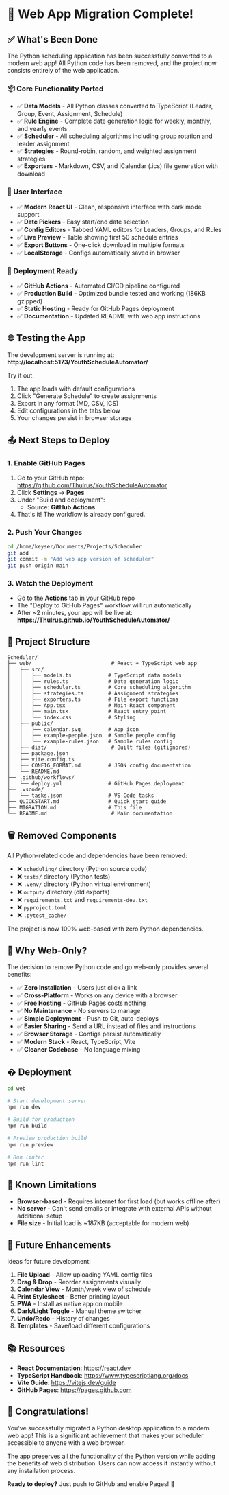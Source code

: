 # 🎉 Web App Migration Complete!

## ✅ What's Been Done

The Python scheduling application has been successfully converted to a modern web app! All Python code has been removed, and the project now consists entirely of the web application.

### 📦 Core Functionality Ported
- ✅ **Data Models** - All Python classes converted to TypeScript (Leader, Group, Event, Assignment, Schedule)
- ✅ **Rule Engine** - Complete date generation logic for weekly, monthly, and yearly events
- ✅ **Scheduler** - All scheduling algorithms including group rotation and leader assignment
- ✅ **Strategies** - Round-robin, random, and weighted assignment strategies
- ✅ **Exporters** - Markdown, CSV, and iCalendar (.ics) file generation with download

### 🎨 User Interface
- ✅ **Modern React UI** - Clean, responsive interface with dark mode support
- ✅ **Date Pickers** - Easy start/end date selection
- ✅ **Config Editors** - Tabbed YAML editors for Leaders, Groups, and Rules
- ✅ **Live Preview** - Table showing first 50 schedule entries
- ✅ **Export Buttons** - One-click download in multiple formats
- ✅ **LocalStorage** - Configs automatically saved in browser

### 🚀 Deployment Ready
- ✅ **GitHub Actions** - Automated CI/CD pipeline configured
- ✅ **Production Build** - Optimized bundle tested and working (186KB gzipped)
- ✅ **Static Hosting** - Ready for GitHub Pages deployment
- ✅ **Documentation** - Updated README with web app instructions

## 🌐 Testing the App

The development server is running at:
**http://localhost:5173/YouthScheduleAutomator/**

Try it out:
1. The app loads with default configurations
2. Click "Generate Schedule" to create assignments
3. Export in any format (MD, CSV, ICS)
4. Edit configurations in the tabs below
5. Your changes persist in browser storage

## 📤 Next Steps to Deploy

### 1. Enable GitHub Pages
1. Go to your GitHub repo: https://github.com/Thulrus/YouthScheduleAutomator
2. Click **Settings** → **Pages**
3. Under "Build and deployment":
   - Source: **GitHub Actions**
4. That's it! The workflow is already configured.

### 2. Push Your Changes
```bash
cd /home/keyser/Documents/Projects/Scheduler
git add .
git commit -m "Add web app version of scheduler"
git push origin main
```

### 3. Watch the Deployment
- Go to the **Actions** tab in your GitHub repo
- The "Deploy to GitHub Pages" workflow will run automatically
- After ~2 minutes, your app will be live at:
  **https://Thulrus.github.io/YouthScheduleAutomator/**

## 📁 Project Structure

```
Scheduler/
├── web/                          # React + TypeScript web app
│   ├── src/
│   │   ├── models.ts            # TypeScript data models
│   │   ├── rules.ts             # Date generation logic
│   │   ├── scheduler.ts         # Core scheduling algorithm
│   │   ├── strategies.ts        # Assignment strategies
│   │   ├── exporters.ts         # File export functions
│   │   ├── App.tsx              # Main React component
│   │   ├── main.tsx             # React entry point
│   │   └── index.css            # Styling
│   ├── public/
│   │   ├── calendar.svg         # App icon
│   │   ├── example-people.json  # Sample people config
│   │   └── example-rules.json   # Sample rules config
│   ├── dist/                     # Built files (gitignored)
│   ├── package.json
│   ├── vite.config.ts
│   ├── CONFIG_FORMAT.md         # JSON config documentation
│   └── README.md
├── .github/workflows/
│   └── deploy.yml               # GitHub Pages deployment
├── .vscode/
│   └── tasks.json               # VS Code tasks
├── QUICKSTART.md                # Quick start guide
├── MIGRATION.md                 # This file
└── README.md                     # Main documentation
```

## 🗑️ Removed Components

All Python-related code and dependencies have been removed:
- ❌ `scheduling/` directory (Python source code)
- ❌ `tests/` directory (Python tests)
- ❌ `.venv/` directory (Python virtual environment)
- ❌ `output/` directory (old exports)
- ❌ `requirements.txt` and `requirements-dev.txt`
- ❌ `pyproject.toml`
- ❌ `.pytest_cache/`

The project is now 100% web-based with zero Python dependencies.

## 🎯 Why Web-Only?

The decision to remove Python code and go web-only provides several benefits:

- ✅ **Zero Installation** - Users just click a link
- ✅ **Cross-Platform** - Works on any device with a browser
- ✅ **Free Hosting** - GitHub Pages costs nothing
- ✅ **No Maintenance** - No servers to manage
- ✅ **Simple Deployment** - Push to Git, auto-deploys
- ✅ **Easier Sharing** - Send a URL instead of files and instructions
- ✅ **Browser Storage** - Configs persist automatically
- ✅ **Modern Stack** - React, TypeScript, Vite
- ✅ **Cleaner Codebase** - No language mixing

## � Deployment

```bash
cd web

# Start development server
npm run dev

# Build for production
npm run build

# Preview production build
npm run preview

# Run linter
npm run lint
```

## 🐛 Known Limitations

- **Browser-based** - Requires internet for first load (but works offline after)
- **No server** - Can't send emails or integrate with external APIs without additional setup
- **File size** - Initial load is ~187KB (acceptable for modern web)

## 🚧 Future Enhancements

Ideas for future development:
1. **File Upload** - Allow uploading YAML config files
2. **Drag & Drop** - Reorder assignments visually
3. **Calendar View** - Month/week view of schedule
4. **Print Stylesheet** - Better printing layout
5. **PWA** - Install as native app on mobile
6. **Dark/Light Toggle** - Manual theme switcher
7. **Undo/Redo** - History of changes
8. **Templates** - Save/load different configurations

## 📚 Resources

- **React Documentation**: https://react.dev
- **TypeScript Handbook**: https://www.typescriptlang.org/docs
- **Vite Guide**: https://vitejs.dev/guide
- **GitHub Pages**: https://pages.github.com

## 🎊 Congratulations!

You've successfully migrated a Python desktop application to a modern web app! This is a significant achievement that makes your scheduler accessible to anyone with a web browser.

The app preserves all the functionality of the Python version while adding the benefits of web distribution. Users can now access it instantly without any installation process.

**Ready to deploy?** Just push to GitHub and enable Pages! 🚀
